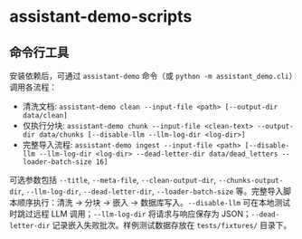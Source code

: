 # assistant-demo-scripts

## 命令行工具

安装依赖后，可通过 `assistant-demo` 命令（或 `python -m assistant_demo.cli`）调用各流程：

- 清洗文档: `assistant-demo clean --input-file <path> [--output-dir data/clean]`
- 仅执行分块: `assistant-demo chunk --input-file <clean-text> --output-dir data/chunks [--disable-llm --llm-log-dir <log-dir>]`
- 完整导入流程: `assistant-demo ingest --input-file <path> [--disable-llm --llm-log-dir <log-dir> --dead-letter-dir data/dead_letters --loader-batch-size 16]`

可选参数包括 `--title`, `--meta-file`, `--clean-output-dir`, `--chunks-output-dir`, `--llm-log-dir`, `--dead-letter-dir`, `--loader-batch-size` 等。完整导入脚本顺序执行：清洗 → 分块 → 嵌入 → 数据库写入。`--disable-llm` 可在本地测试时跳过远程 LLM 调用；`--llm-log-dir` 将请求与响应保存为 JSON；`--dead-letter-dir` 记录嵌入失败批次。样例测试数据存放在 `tests/fixtures/` 目录下。
